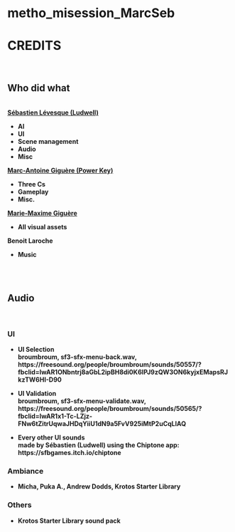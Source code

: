 # metho_misession_MarcSeb
<h1><b>CREDITS</h1>

<b><br/>

<h2>Who did what</h2><br/>
<a href="https://sebastienlevesques.wixsite.com/portfolio">Sébastien Lévesque (Ludwell)</a><br/>
<ul>
<li>AI</li>
<li>UI</li>
<li>Scene management</li>
<li>Audio</li>
<li>Misc</li>
</ul>
<a href="www.google.com">Marc-Antoine Giguère (Power Key)</a><br/>
<ul>
<li>Three Cs</li>
<li>Gameplay</li>
<li>Misc.</li>
</ul>
<a href="https://www.instagram.com/starteapot/?hl=fr">Marie-Maxime Giguère</a><br/>
<ul>
<li>All visual assets</li>
</ul>
Benoit Laroche<br/>
<ul>
<li>Music</li>
</ul>

<br/><br/>

<h2>Audio</h2><br/>
<h3>UI</h3>
<ul>
<li>UI Selection<br/>
broumbroum, sf3-sfx-menu-back.wav, https://freesound.org/people/broumbroum/sounds/50557/?fbclid=IwAR1ONbntrj8aGbL2ipBH8di0K6IPJ9zQW3ON6kyjxEMapsRJkzTW6HI-D90</li>
</ul>
<ul>
<li>UI Validation<br/>
broumbroum, sf3-sfx-menu-validate.wav, https://freesound.org/people/broumbroum/sounds/50565/?fbclid=IwAR1x1-Tc-LZjz-FNw6tZitrUqwaJHDqYiiU1dN9a5FvV925iMtP2uCqLlAQ</li>
</ul>
<ul>
<li>Every other UI sounds<br/>
made by Sébastien (Ludwell) using the Chiptone app: https://sfbgames.itch.io/chiptone</li>
</ul>
<h3>Ambiance</h3>
<ul>
<li>Micha, Puka A., Andrew Dodds, Krotos Starter Library</li>
</ul>
<h3>Others</h3>
<ul>
<li>Krotos Starter Library sound pack</li>
</ul>
